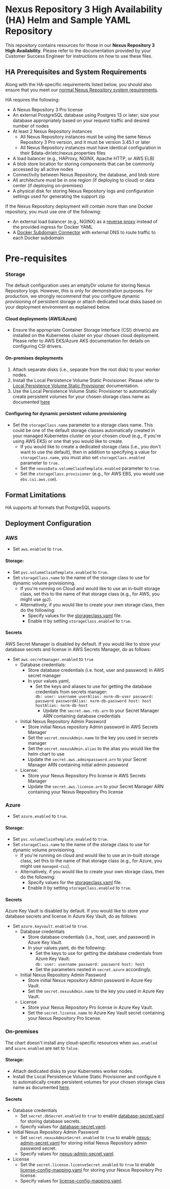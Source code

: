 <!--

    Sonatype Nexus (TM) Open Source Version
    Copyright (c) 2008-present Sonatype, Inc.
    All rights reserved. Includes the third-party code listed at http://links.sonatype.com/products/nexus/oss/attributions.

    This program and the accompanying materials are made available under the terms of the Eclipse Public License Version 1.0,
    which accompanies this distribution and is available at http://www.eclipse.org/legal/epl-v10.html.

    Sonatype Nexus (TM) Professional Version is available from Sonatype, Inc. "Sonatype" and "Sonatype Nexus" are trademarks
    of Sonatype, Inc. Apache Maven is a trademark of the Apache Software Foundation. M2eclipse is a trademark of the
    Eclipse Foundation. All other trademarks are the property of their respective owners.

-->

# Nexus Repository 3 High Availability (HA) Helm and Sample YAML Repository
This repository contains resources for those in our **Nexus Repository 3 High Availability**. 
Please refer to the documentation provided by your Customer Success Engineer for instructions on how to use these files.

## HA Prerequisites and System Requirements

Along with the HA-specific requirements listed below, you should also ensure that you meet our [normal Nexus Repository system requirements](https://help.sonatype.com/repomanager3/product-information/system-requirements).

HA requires the following:
* A Nexus Repository 3 Pro license
* An external PostgreSQL database using Postgres 13 or later; size your database appropriately based on your request traffic and desired number of nodes
* At least 2 Nexus Repository instances
    * All Nexus Repository instances must be using the same Nexus Repository 3 Pro version, and it must be version 3.45.1 or later
    * All Nexus Repository instances must have identical configuration in their $data-dir/etc/nexus.properties files
* A load balancer (e.g., HAProxy, NGINX, Apache HTTP, or AWS ELB)
* A blob store location for storing components that can be commonly accessed by all active nodes
* Connectivity between Nexus Repository, the database, and blob store
* All architecture must be in one region (if deploying to cloud) or data center (if deploying on-premises)
* A physical disk for storing Nexus Repository logs and configuration settings used for generating the support zip

If the Nexus Repository deployment will contain more than one Docker repository,  you must use one of the following:
* An external load balancer (e.g., NGINX) as a [reverse proxy](https://help.sonatype.com/display/NXRM3M/Docker+Repository+Reverse+Proxy+Strategies) instead of the provided ingress for Docker YAML 
* A [Docker Subdomain Connector](https://help.sonatype.com/repomanager3/nexus-repository-administration/formats/docker-registry/docker-subdomain-connector) with external DNS to route traffic to each Docker subdomain


# Pre-requisites

### Storage
The default configuration uses an emptyDir volume for storing Nexus Repository logs. However, this is only for demonstration purposes. For production, we strongly recommend that
you configure dynamic provisioning of persistent storage or attach dedicated local disks based on your deployment environment as explained below.

#### Cloud deployments (AWS/Azure)
* Ensure the appropriate Container Storage Interface (CSI) driver(s) are installed on the Kubernetes cluster on your chosen cloud deployment. Please refer to AWS EKS/Azure AKS documentation for details on configuring CSI drivers.

#### On-premises deployments
1. Attach separate disks (i.e., separate from the root disk) to your worker nodes.
2. Install the Local Persistence Volume Static Provisioner. Please refer to [Local Persistence Volume Static Provisioner](https://github.com/kubernetes-sigs/sig-storage-local-static-provisioner) documentation.
3. Use the Local Persistence Volume Static Provisioner to automatically create persistent volumes for your chosen storage class name as documented [here](https://github.com/kubernetes-sigs/sig-storage-local-static-provisioner)

#### Configuring for dynamic persistent volume provisioning
* Set the `storageClass.name` parameter to a storage class name. This could be one of the default storage classes automatically created in your managed Kubernetes cluster on your chosen cloud (e.g., if you're using AWS EKS) or one that you would like to create.
  * If you would like to create a dedicated storage class (i.e., you don't want to use the default), then in addition to specifying a value for `storageClass.name`, you must also set `storageClass.enabled` parameter to `true`.
  * Set the `nexusData.volumeClaimTemplate.enabled` parameter to `true`.
  * Set the `storageClass.provisioner` (e.g., for AWS EBS, you would use `ebs.csi.aws.com`).

## Format Limitations
HA supports all formats that PostgreSQL supports.


## Deployment Configuration

### AWS
* Set `aws.enabled` to `true`.

#### Storage:
  * Set `pvc.volumeClaimTemplate.enabled` to `true`.
  * Set `storageClass.name` to the name of the storage class to use for dynamic volume provisioning.
    * If you're running on Cloud and would like to use an in-built storage class, set this to the name of that storage class (e.g., for AWS, you might use `gp2`).
    * Alternatively, if you would like to create your own storage class, then do the following:
      * Specify values for the [storageclass.yaml](nxrm-ha-helm%2Ftemplates%2Fstorageclass.yaml) file.
      * Enable it by setting `storageClass.enabled` to `true`. 

#### Secrets
AWS Secret Manager is disabled by default. If you would like to store your database secrets and license in AWS Secrets Manager, do as follows:
* Set `aws.secretmanager.enabled` to `true`
  * Database credentials:
    * Store database credentials (i.e. host, user and password) in AWS secret manager
    * In your values.yaml,
      * Set the keys and aliases to use for getting the database credentials from secrets manager:  
          `db:
             user: username
             userAlias: nxrm-db-user
             password: password
             passwordAlias: nxrm-db-password
             host: host
             hostAlias: nxrm-db-host`
        * Update the `secret.aws.rds.arn` to your Secret Manager ARN containing database credentials
  * Initial Nexus Repository Admin Password
    * Store initial Nexus repository Admin password in AWS Secrets Manager 
    * Set the `secret.nexusAdmin.name` to the key you used in secrets manager
    * Set the `secret.nexusAdmin.alias` to the alias you would like the helm chart to use
    * Update the `secret.aws.adminpassword.arn` to your Secret Manager ARN containing initial admin password
  * License:
    * Store your Nexus Repository Pro license in AWS Secrets Manager
    * Update the `secret.aws.license.arn` to your Secret Manager ARN containing your Nexus Repository Pro license
 

### Azure
* Set `azure.enabled` to `true`.

#### Storage:
* Set `pvc.volumeClaimTemplate.enabled` to `true`.
* Set `storageClass.name` to the name of the storage class to use for dynamic volume provisioning.
  * If you're running on cloud and would like to use an in-built storage class, set this to the name of that storage class (e.g., for Azure, you might use `managed-csi`).
  * Alternatively, if you would like to create your own storage class, then do the following:
    * Specify values for the [storageclass.yaml](nxrm-ha-helm%2Ftemplates%2Fstorageclass.yaml) file.
    * Enable it by setting `storageClass.enabled` to `true`.

#### Secrets
Azure Key Vault is disabled by default. If you would like to store your database secrets and license in Azure Key Vault, do as follows:
* Set `azure.keyvault.enabled` to `true`.
  * Database credentials
    * Store database credentials (i.e., host, user, and password) in Azure Key Vault.
    * In your values.yaml, do the following:
      * Set the keys to use for getting the database credentials from Azure Key Vault:  
        `db:
          user: username
          password: password
          host: host`
      * Set the parameters nested in `secret.azure` accordingly. 
  * Initial Nexus Repository Admin Password
    * Store initial Nexus repository Admin password in Azure Key Vault.
    * Set the `secret.nexusAdmin.name` to the key you used in Azure Key Vault.
  * License
    * Store your Nexus Repository Pro license in Azure Key Vault.
    * Set the `secret.license.name` to Azure Key Vault secret containing your Nexus Repository Pro license.

### On-premises
The chart doesn't install any cloud-specific resources when `aws.enabled` and `azure.enabled` are set to `false`.

#### Storage:
* Attach dedicated disks to your Kubernetes worker nodes.
* Install the Local Persistence Volume Static Provisioner and configure it to automatically create persistent volumes for your chosen storage class name as documented [here](https://github.com/kubernetes-sigs/sig-storage-local-static-provisioner).

#### Secrets
* Database credentials
  * Set `secret.dbSecret.enabled` to `true` to enable [database-secret.yaml](nxrm-ha-helm%2Ftemplates%2Fdatabase-secret.yaml) for storing database secrets.
  * Specify values for [database-secret.yaml](nxrm-ha-helm%2Ftemplates%2Fdatabase-secret.yaml).
* Initial Nexus Repository Admin Password
  * Set `secret.nexusAdminSecret.enabled` to `true` to enable [nexus-admin-secret.yaml](nxrm-ha-helm%2Ftemplates%2Fnexus-admin-secret.yaml) for storing initial Nexus Repository admin password secret.
  * Specify values for [nexus-admin-secret.yaml](nxrm-ha-helm%2Ftemplates%2Fnexus-admin-secret.yaml).
* License
  * Set the `secret.license.licenseSecret.enabled` to `true` to enable [license-config-mapping.yaml](nxrm-ha-helm%2Ftemplates%2Flicense-config-mapping.yaml) for storing your Nexus Repository Pro license.
  * Specify values for [license-config-mapping.yaml](nxrm-ha-helm%2Ftemplates%2Flicense-config-mapping.yaml).